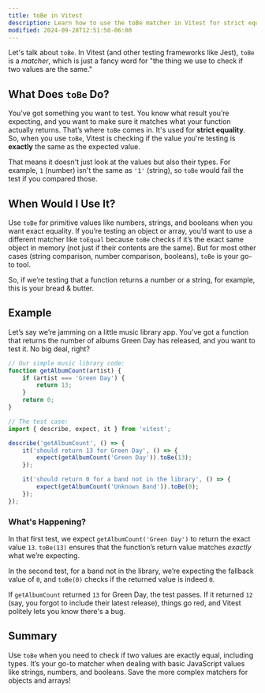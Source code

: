 ```yaml
---
title: toBe in Vitest
description: Learn how to use the toBe matcher in Vitest for strict equality.
modified: 2024-09-28T12:51:50-06:00
---
```


Let's talk about `toBe`. In Vitest (and other testing frameworks like Jest), `toBe` is a *matcher*, which is just a fancy word for "the thing we use to check if two values are the same."

## What Does `toBe` Do?

You’ve got something you want to test. You know what result you’re expecting, and you want to make sure it matches what your function actually returns. That’s where `toBe` comes in. It's used for **strict equality**. So, when you use `toBe`, Vitest is checking if the value you're testing is **exactly** the same as the expected value.

That means it doesn't just look at the values but also their types. For example, `1` (number) isn't the same as `'1'` (string), so `toBe` would fail the test if you compared those.

## When Would I Use It?

Use `toBe` for primitive values like numbers, strings, and booleans when you want exact equality. If you’re testing an object or array, you’d want to use a different matcher like `toEqual` because `toBe` checks if it’s the exact same object in memory (not just if their contents are the same). But for most other cases (string comparison, number comparison, booleans), `toBe` is your go-to tool.

So, if we’re testing that a function returns a number or a string, for example, this is your bread & butter.

## Example

Let’s say we’re jamming on a little music library app. You’ve got a function that returns the number of albums Green Day has released, and you want to test it. No big deal, right?

```js
// Our simple music library code:
function getAlbumCount(artist) {
	if (artist === 'Green Day') {
		return 13;
	}
	return 0;
}

// The test case:
import { describe, expect, it } from 'vitest';

describe('getAlbumCount', () => {
	it('should return 13 for Green Day', () => {
		expect(getAlbumCount('Green Day')).toBe(13);
	});

	it('should return 0 for a band not in the library', () => {
		expect(getAlbumCount('Unknown Band')).toBe(0);
	});
});
```

### What's Happening?

In that first test, we expect `getAlbumCount('Green Day')` to return the exact value `13`. `toBe(13)` ensures that the function’s return value matches *exactly* what we’re expecting.

In the second test, for a band not in the library, we’re expecting the fallback value of `0`, and `toBe(0)` checks if the returned value is indeed `0`.

If `getAlbumCount` returned `13` for Green Day, the test passes. If it returned `12` (say, you forgot to include their latest release), things go red, and Vitest politely lets you know there's a bug.

## Summary

Use `toBe` when you need to check if two values are exactly equal, including types. It’s your go-to matcher when dealing with basic JavaScript values like strings, numbers, and booleans. Save the more complex matchers for objects and arrays!
